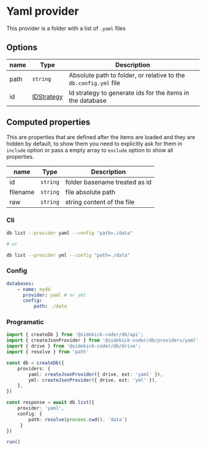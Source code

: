 # Yaml provider

This provider is a folder with a list of `.yaml` files

## Options

| name | Type | Description |
| --- | --- | --- |
| path | `string` | Absolute path to folder, or relative to the `db.config.yml`  file
| id | [IDStrategy](../id-strategy.md) | Id strategy to generate ids for the items in the database

## Computed properties

This are properties that are defined after the items are loaded and they are hidden by default, to show them you need to explicitly ask for them in `include` option or pass a empty array to `exclude` option to show all properties.

| name | Type | Description |
| --- | --- | --- |
| id | `string` | folder basename treated as id
| filename | `string` | file absolute path
| raw | `string` | string content of the file

### Cli

```bash
db list --provider yaml --config "path=./data"

# or 

db list --provider yml --config "path=./data"
```

### Config

```yaml
databases:
    - name: mydb 
      provider: yaml # or yml
      config:
          path: ./data
```

### Programatic

```ts
import { createDb } from '@sidekick-coder/db/api';
import { createJsonProvider } from '@sidekick-coder/db/providers/yaml';
import { drive } from '@sidekick-coder/db/drive';
import { resolve } from 'path'

const db = createDb({
    providers: {
        yaml: createJsonProvider({ drive, ext: 'yaml' }),
        yml: createJsonProvider({ drive, ext: 'yml' }),
    },
})

const response = await db.list({
    provider: 'yaml',
    config: {
        path: resolve(process.cwd(), 'data')
     }
})

run()

```
